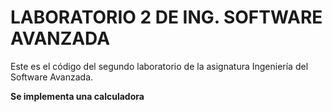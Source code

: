 LABORATORIO 2 DE ING. SOFTWARE AVANZADA
=======================================

Este es el código del segundo laboratorio de la asignatura Ingeniería del Software Avanzada.

<strong>Se implementa una calculadora</strong>

